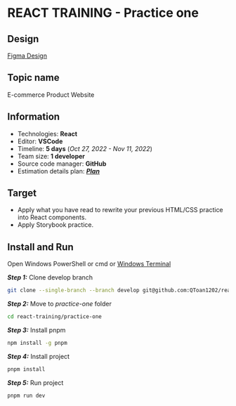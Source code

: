 # REACT TRAINING - Practice one

## Design

[Figma Design](https://www.figma.com/file/NG3Xacpm8BKtZwvCEZd2KU/ecommerce-product-website-partha-chakraborty)

## Topic name

E-commerce Product Website

## Information

* Technologies: **React**
* Editor: **VSCode**
* Timeline: **5 days** (_Oct 27, 2022 - Nov 11, 2022_)
* Team size: **1 developer**
* Source code manager: **GitHub**
* Estimation details plan: [**_Plan_**](https://docs.google.com/document/d/11PR985_KGTc2ujuWiQlLbeY3KCKJFKBr/edit?usp=sharing&ouid=106375431505893946552&rtpof=true&sd=true)

## Target

* Apply what you have read to rewrite your previous HTML/CSS practice into React components.
* Apply Storybook practice.

## Install and Run

Open Windows PowerShell or cmd or [Windows Terminal](https://www.microsoft.com/en-gb/p/windows-terminal/9n0dx20hk701?rtc=1&activetab=pivot:overviewtab)

**_Step 1:_** Clone develop branch

```bash
git clone --single-branch --branch develop git@github.com:QToan1202/react-training.git
```

**_Step 2:_**  Move to _practice-one_ folder

```bash
cd react-training/practice-one
```

**_Step 3:_** Install pnpm

```bash
npm install -g pnpm
```

**_Step 4:_** Install project

```bash
pnpm install
```

**_Step 5:_** Run project

```bash
pnpm run dev
```
